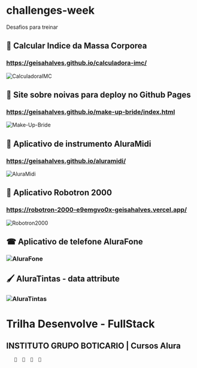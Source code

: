 # challenges-week

Desafios para treinar

## 🧮 Calcular Indice da Massa Corporea
### https://geisahalves.github.io/calculadora-imc/
![CalculadoraIMC](https://user-images.githubusercontent.com/97129805/232099259-11f012f9-80e9-4045-8cd3-e088dd8dffab.png)

## 👰 Site sobre noivas para deploy no Github Pages 
### https://geisahalves.github.io/make-up-bride/index.html
![Make-Up-Bride](https://user-images.githubusercontent.com/97129805/232099297-8574eca2-0957-400b-bcef-42e06e1b41f8.png)

## 🥁 Aplicativo de instrumento AluraMidi
### https://geisahalves.github.io/aluramidi/
![AluraMidi](https://user-images.githubusercontent.com/97129805/232099359-8456f3f1-6ed3-4b85-a606-c1fc0c1092aa.png)

## 🤖 Aplicativo Robotron 2000
### https://robotron-2000-e9emgvo0x-geisahalves.vercel.app/
![Robotron2000](https://user-images.githubusercontent.com/97129805/232099804-6dede690-2c59-44d8-8fd8-df9538b53e33.png)

## ☎ Aplicativo de telefone AluraFone
### ![AluraFone](https://user-images.githubusercontent.com/97129805/232099454-41669e45-8304-402a-b7c4-f27346e9e064.png)

## 🖌 AluraTintas - data attribute
### ![AluraTintas](https://user-images.githubusercontent.com/97129805/232099493-3b0dd54f-696f-475d-8a2e-2558a222895b.png)


# Trilha Desenvolve - FullStack

## INSTITUTO GRUPO BOTICARIO | Cursos Alura

       🚀  🚀  🚀  🚀
